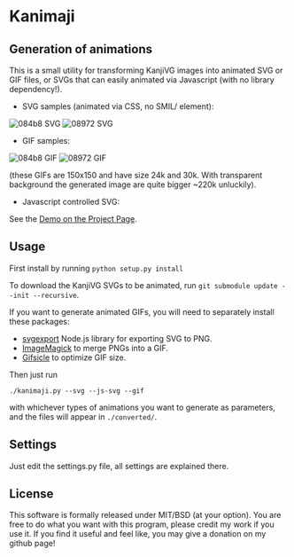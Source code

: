 # Kanimaji

## Generation of animations

This is a small utility for transforming KanjiVG images into animated SVG or GIF files, or SVGs that can easily animated via Javascript (with no library dependency!).

 * SVG samples (animated via CSS, no SMIL/<animate> element):

![084b8 SVG](http://maurimo.github.io/kanimaji/samples/084b8_anim.svg)
![08972 SVG](http://maurimo.github.io/kanimaji/samples/08972_anim.svg)

 * GIF samples:

![084b8 GIF](http://maurimo.github.io/kanimaji/samples/084b8_anim.gif)
![08972 GIF](http://maurimo.github.io/kanimaji/samples/08972_anim.gif)

(these GIFs are 150x150 and have size 24k and 30k. With transparent background the generated image are quite bigger ~220k unluckily).

 * Javascript controlled SVG:

See the [Demo on the Project Page](http://maurimo.github.io/kanimaji/index.html).


## Usage

First install by running `python setup.py install`

To download the KanjiVG SVGs to be animated, run `git submodule update --init --recursive`.

If you want to generate animated GIFs, you will need to separately install these packages:
 * [svgexport](https://github.com/shakiba/svgexport) Node.js library for exporting SVG to PNG.
 * [ImageMagick](https://www.imagemagick.org) to merge PNGs into a GIF.
 * [Gifsicle](https://www.lcdf.org/gifsicle/) to optimize GIF size.

Then just run
```
./kanimaji.py --svg --js-svg --gif
```
with whichever types of animations you want to generate as parameters, and the files will appear in `./converted/`.

## Settings

Just edit the settings.py file, all settings are explained there.

## License

This software is formally released under MIT/BSD (at your option).
You are free to do what you want with this program, please credit my work if you use it.
If you find it useful and feel like, you may give a donation on my github page!
